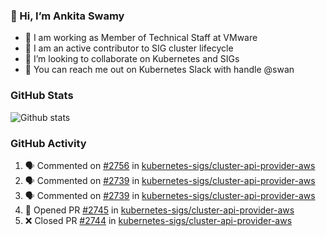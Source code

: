 ### 👋 Hi, I’m Ankita Swamy 

- 💼 I am working as Member of Technical Staff at VMware
- 👀 I am an active contributor to SIG cluster lifecycle 
- 💞️ I’m looking to collaborate on Kubernetes and SIGs
- 💬 You can reach me out on Kubernetes Slack with handle @swan

### GitHub Stats
![Github stats](https://github-readme-stats.vercel.app/api?username=Ankitasw&count_private=true&show_icons=true&theme=tokyonight)

### GitHub Activity 
<!--START_SECTION:activity-->
1. 🗣 Commented on [#2756](https://github.com/kubernetes-sigs/cluster-api-provider-aws/issues/2756) in [kubernetes-sigs/cluster-api-provider-aws](https://github.com/kubernetes-sigs/cluster-api-provider-aws)
2. 🗣 Commented on [#2739](https://github.com/kubernetes-sigs/cluster-api-provider-aws/issues/2739) in [kubernetes-sigs/cluster-api-provider-aws](https://github.com/kubernetes-sigs/cluster-api-provider-aws)
3. 🗣 Commented on [#2739](https://github.com/kubernetes-sigs/cluster-api-provider-aws/issues/2739) in [kubernetes-sigs/cluster-api-provider-aws](https://github.com/kubernetes-sigs/cluster-api-provider-aws)
4. 💪 Opened PR [#2745](https://github.com/kubernetes-sigs/cluster-api-provider-aws/pull/2745) in [kubernetes-sigs/cluster-api-provider-aws](https://github.com/kubernetes-sigs/cluster-api-provider-aws)
5. ❌ Closed PR [#2744](https://github.com/kubernetes-sigs/cluster-api-provider-aws/pull/2744) in [kubernetes-sigs/cluster-api-provider-aws](https://github.com/kubernetes-sigs/cluster-api-provider-aws)
<!--END_SECTION:activity-->
